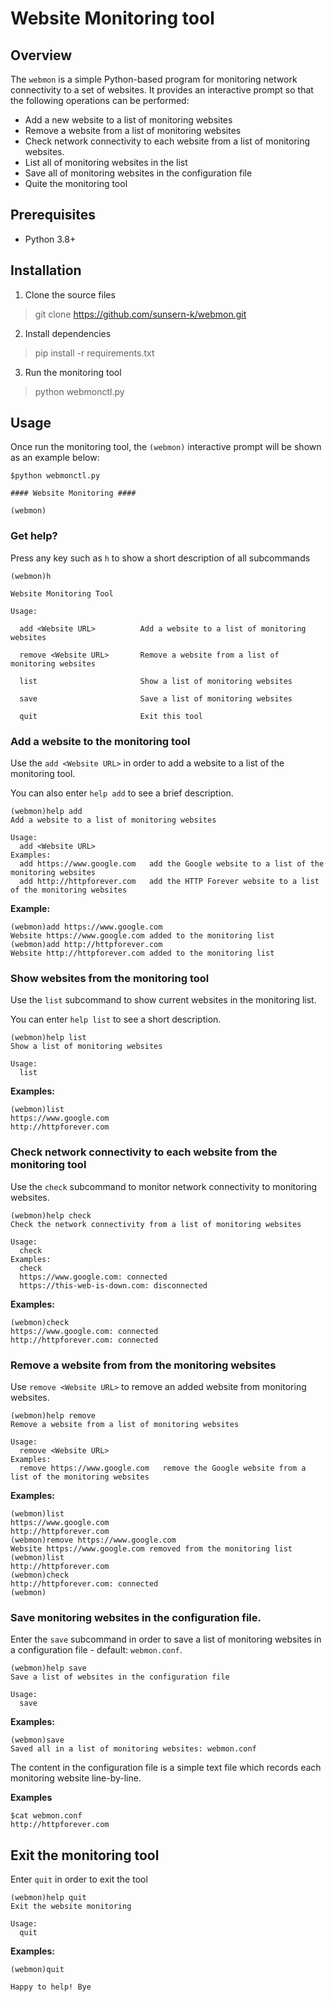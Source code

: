 # Website Monitoring tool

## Overview 
The `webmon` is a simple Python-based program for monitoring network connectivity to a set of websites. 
It provides an interactive prompt so that the following operations can be performed: 

- Add a new website to a list of monitoring websites
- Remove a website from a list of monitoring websites
- Check network connectivity to each website from a list of monitoring websites. 
- List all of monitoring websites in the list
- Save all of monitoring websites in the configuration file
- Quite the monitoring tool 

## Prerequisites 
- Python 3.8+

## Installation 

1. Clone the source files

> git clone https://github.com/sunsern-k/webmon.git

2. Install dependencies

> pip install -r requirements.txt  

3. Run the monitoring tool 

> python webmonctl.py


## Usage 

Once run the monitoring tool, the `(webmon)` interactive prompt will be shown as an example below:

```
$python webmonctl.py 

#### Website Monitoring ####

(webmon)
```

### Get help? 

Press any key such as `h` to show a short description of all subcommands

```
(webmon)h

Website Monitoring Tool

Usage:

  add <Website URL>          Add a website to a list of monitoring websites

  remove <Website URL>       Remove a website from a list of monitoring websites

  list                       Show a list of monitoring websites

  save                       Save a list of monitoring websites

  quit                       Exit this tool
```

### Add a website to the monitoring tool 

Use the `add <Website URL>` in order to add a website to a list of the monitoring tool.

You can also enter `help add` to see a brief description. 

```
(webmon)help add
Add a website to a list of monitoring websites

Usage:
  add <Website URL>
Examples:
  add https://www.google.com   add the Google website to a list of the monitoring websites
  add http://httpforever.com   add the HTTP Forever website to a list of the monitoring websites
```

**Example:**

```
(webmon)add https://www.google.com
Website https://www.google.com added to the monitoring list
(webmon)add http://httpforever.com
Website http://httpforever.com added to the monitoring list
```

### Show websites from the monitoring tool 

Use the `list` subcommand to show current websites in the monitoring list. 

You can enter `help list` to see a short description.

```
(webmon)help list
Show a list of monitoring websites

Usage:
  list
```

**Examples:**

```
(webmon)list
https://www.google.com
http://httpforever.com
```

### Check network connectivity to each website from the monitoring tool

Use the `check` subcommand to monitor network connectivity to monitoring websites. 

```
(webmon)help check
Check the network connectivity from a list of monitoring websites

Usage:
  check
Examples:
  check
  https://www.google.com: connected
  https://this-web-is-down.com: disconnected

```

**Examples:**

```
(webmon)check
https://www.google.com: connected
http://httpforever.com: connected
```
### Remove a website from from the monitoring websites 

Use `remove <Website URL>` to remove an added website from monitoring websites.

```
(webmon)help remove
Remove a website from a list of monitoring websites

Usage:
  remove <Website URL>
Examples:
  remove https://www.google.com   remove the Google website from a list of the monitoring websites
```

**Examples:**

```
(webmon)list
https://www.google.com
http://httpforever.com
(webmon)remove https://www.google.com
Website https://www.google.com removed from the monitoring list
(webmon)list
http://httpforever.com
(webmon)check
http://httpforever.com: connected
(webmon)
```
### Save monitoring websites in the configuration file.

Enter the `save` subcommand in order to save a list of monitoring websites
in a configuration file - default: `webmon.conf`. 

```
(webmon)help save
Save a list of websites in the configuration file

Usage:
  save
```

**Examples:**

```
(webmon)save
Saved all in a list of monitoring websites: webmon.conf
```

The content in the configuration file is a simple text file which records each monitoring website line-by-line.

**Examples**

```
$cat webmon.conf
http://httpforever.com
```

## Exit the monitoring tool
Enter `quit` in order to exit the tool

```
(webmon)help quit
Exit the website monitoring

Usage:
  quit
```

**Examples:**

```
(webmon)quit

Happy to help! Bye

```
